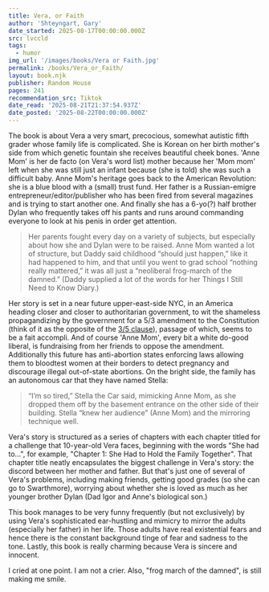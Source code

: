 ```yaml
---
title: Vera, or Faith
author: 'Shteyngart, Gary'
date_started: 2025-08-17T00:00:00.000Z
src: lvccld
tags:
  - humor
img_url: '/images/books/Vera or Faith.jpg'
permalink: /books/Vera_or_Faith/
layout: book.njk
publisher: Random House
pages: 241
recommendation_src: Tiktok
date_read: '2025-08-21T21:37:54.937Z'
date_posted: '2025-08-22T00:00:00.000Z'
---
```

<!--

* <span meta="3@2025-08-20T17:11:39.957Z"></span> Her parents fought every day on a variety of subjects, but especially about how she and Dylan were to be raised. Anne Mom wanted a lot of structure, but Daddy said childhood “should just happen,” like it had happened to him, and that until you went to grad school “nothing really mattered,” it was all just a “neoliberal frog-march of the damned.” (Daddy supplied a lot of the words for her Things I Still Need to Know Diary.)

* <span meta="12@2025-08-20T21:27:21.828Z"></span> (DYK? In the late 19th and early 20th centuries, Hawaii forcibly quarantined individuals with Hansen's disease, also known as leprosy, at a settlement on the Kalaupapa peninsula of Moloka'i. This policy, enacted due to the perceived contagiousness of the disease, led to the isolation of over 8,000 people, primarily Native Hawaiians, who were sent there against their will. Kalaupapa, a remote location with natural barriers, became a place of forced exile and suffering for those affected by leprosy. )
 Vera hated the location of her bedroom, hated being apart from the rest of the family, as if she were one of the Hawaiian lepers they covered in last year’s oppression module.


* <span meta="14@2025-08-20T21:37:54.937Z"></span> “I’ve gotten just about as far as one can with a name like Igor Shmulkin,” Daddy was saying as he “vigorously” sipped his third “mar-tiny.” (“Nothing tiny about that mar-tiny,” Aunt Cecile had joked.)

-->

The book is about Vera a very smart, precocious, somewhat autistic fifth grader whose family life is complicated.  She is Korean on her birth mother's side from which genetic fountain she receives beautiful cheek bones. 'Anne Mom' is her de facto (on Vera's word list) mother because her 'Mom mom' left when she was still just an infant because (she is told) she was such a difficult baby. Anne Mom's heritage goes back to the American Revolution: she is a blue blood with a (small) trust fund. Her father is a Russian-emigre entrepreneur/editor/publisher who has been fired from several magazines and is trying to start another one.  And finally she has a 6-yo(?) half brother Dylan who frequently takes off his pants and runs around commanding everyone to look at his penis in order get attention.

<blockquote>
Her parents fought every day on a variety of subjects, but especially about how she and Dylan were to be raised. Anne Mom wanted a lot of structure, but Daddy said childhood “should just happen,” like it had happened to him, and that until you went to grad school “nothing really mattered,” it was all just a “neoliberal frog-march of the damned.” (Daddy supplied a lot of the words for her Things I Still Need to Know Diary.)
</blockquote>

Her story is set in a near future upper-east-side NYC, in an America heading closer and closer to authoritarian government, to wit the shameless propagandizing by the government for a 5/3 amendment to the Constitution (think of it as the opposite of the [3/5 clause](https://www.thirteen.org/wnet/slavery/experience/legal/docs2.html)), passage of which, seems to be a fait accompli.  And of course 'Anne Mom', every bit a white do-good liberal, is fundraising from her friends to oppose the amendment.  Additionally this future has anti-abortion states enforcing laws allowing them to bloodtest women at their borders to detect pregnancy and discourage illegal out-of-state abortions.  On the bright side, the family has an autonomous car that they have named Stella:

<blockquote> 
“I’m so tired,” Stella the Car said, mimicking Anne Mom, as she dropped them off by the basement entrance on the other side of their building. Stella “knew her audience” (Anne Mom) and the mirroring technique well.
</blockquote>

Vera's story is structured as a series of chapters with each chapter titled for a challenge that 10-year-old Vera faces, beginning with the words "She had to...", for example, "Chapter 1: She Had to Hold the Family Together". That chapter title neatly encapsulates the biggest challenge in Vera's story: the discord between her mother and father. But that's just one of several of Vera's problems, including making friends, getting good grades (so she can go to Swarthmore), worrying about whether she is loved as much as her younger brother Dylan (Dad Igor and Anne's biological son.) 

This book manages to be very funny frequently (but not exclusively) by using Vera's sophisticated ear-hustling and mimicry to mirror the adults (especially her father) in her life.  Those adults have real existential fears and hence there is the constant background tinge of fear and sadness to the tone. Lastly, this book is really charming because Vera is sincere and innocent.

<span class="spoiler">
I cried at one point.  I am not a crier.  Also, "frog march of the damned", is still making me smile.
</span>

